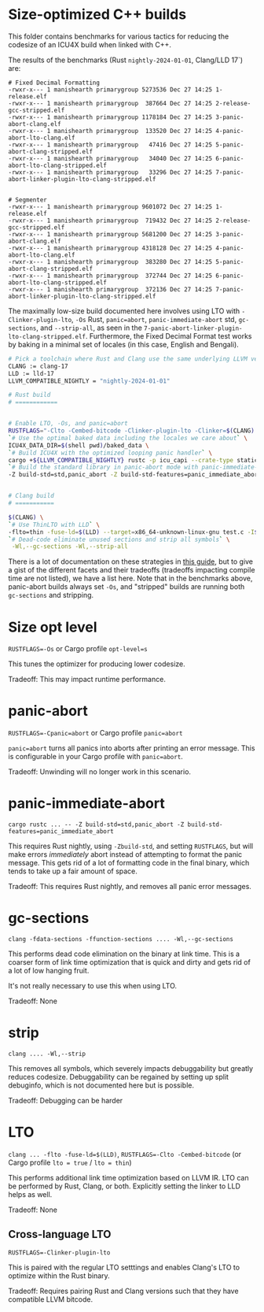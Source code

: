 # Size-optimized C++ builds

This folder contains benchmarks for various tactics for reducing the codesize of an ICU4X build when linked with C++.

The results of the benchmarks (Rust `nightly-2024-01-01`, Clang/LLD 17`) are:

```
# Fixed Decimal Formatting
-rwxr-x--- 1 manishearth primarygroup 5273536 Dec 27 14:25 1-release.elf
-rwxr-x--- 1 manishearth primarygroup  387664 Dec 27 14:25 2-release-gcc-stripped.elf
-rwxr-x--- 1 manishearth primarygroup 1178184 Dec 27 14:25 3-panic-abort-clang.elf
-rwxr-x--- 1 manishearth primarygroup  133520 Dec 27 14:25 4-panic-abort-lto-clang.elf
-rwxr-x--- 1 manishearth primarygroup   47416 Dec 27 14:25 5-panic-abort-clang-stripped.elf
-rwxr-x--- 1 manishearth primarygroup   34040 Dec 27 14:25 6-panic-abort-lto-clang-stripped.elf
-rwxr-x--- 1 manishearth primarygroup   33296 Dec 27 14:25 7-panic-abort-linker-plugin-lto-clang-stripped.elf


# Segmenter
-rwxr-x--- 1 manishearth primarygroup 9601072 Dec 27 14:25 1-release.elf
-rwxr-x--- 1 manishearth primarygroup  719432 Dec 27 14:25 2-release-gcc-stripped.elf
-rwxr-x--- 1 manishearth primarygroup 5681200 Dec 27 14:25 3-panic-abort-clang.elf
-rwxr-x--- 1 manishearth primarygroup 4318128 Dec 27 14:25 4-panic-abort-lto-clang.elf
-rwxr-x--- 1 manishearth primarygroup  383280 Dec 27 14:25 5-panic-abort-clang-stripped.elf
-rwxr-x--- 1 manishearth primarygroup  372744 Dec 27 14:25 6-panic-abort-lto-clang-stripped.elf
-rwxr-x--- 1 manishearth primarygroup  372136 Dec 27 14:25 7-panic-abort-linker-plugin-lto-clang-stripped.elf
```

The maximally low-size build documented here involves using LTO with `-Clinker-plugin-lto`, `-Os` Rust, `panic=abort`, `panic-immediate-abort` std, `gc-sections`, and `--strip-all`, as seen in the `7-panic-abort-linker-plugin-lto-clang-stripped.elf`. Furthermore, the Fixed Decimal Format test works by baking in a minimal set of locales (in this case, English and Bengali).


```bash
# Pick a toolchain where Rust and Clang use the same underlying LLVM version
CLANG := clang-17
LLD := lld-17
LLVM_COMPATIBLE_NIGHTLY = "nightly-2024-01-01"

# Rust build
# ============


# Enable LTO, -Os, and panic=abort
RUSTFLAGS="-Clto -Cembed-bitcode -Clinker-plugin-lto -Clinker=$(CLANG) -Ccodegen-units=1 -Clink-arg=-flto -Cpanic=abort -Copt-level=s" \
`# Use the optimal baked data including the locales we care about` \
ICU4X_DATA_DIR=$(shell pwd)/baked_data \
`# Build ICU4X with the optimized looping panic handler` \
cargo +${LLVM_COMPATIBLE_NIGHTLY} rustc -p icu_capi --crate-type staticlib --no-default-features --features icu_capi/compiled_data,icu_capi/${CAPI_COMPONENT},icu_capi/looping_panic_handler,icu_capi/libc_alloc \
`# Build the standard library in panic-abort mode with panic-immediate-abort.` \
-Z build-std=std,panic_abort -Z build-std-features=panic_immediate_abort --target x86_64-unknown-linux-gnu --release  --target-dir target-panic-abort-linker-plugin-lto 


# Clang build
# ===========

$(CLANG) \
`# Use ThinLTO with LLD` \
-flto=thin -fuse-ld=$(LLD) --target=x86_64-unknown-linux-gnu test.c -I${HEADERS} -o 7-panic-abort-linker-plugin-lto-clang-stripped.elf target-panic-abort-linker-plugin-lto/x86_64-unknown-linux-gnu/release/libicu_capi.a\
`# Dead-code eliminate unused sections and strip all symbols` \
 -Wl,--gc-sections -Wl,--strip-all
```


There is a lot of documentation on these strategies in [this guide](https://github.com/johnthagen/min-sized-rust?tab=readme-ov-file), but to give a gist of the different facets and their tradeoffs (tradeoffs impacting compile time are not listed), we have a list here. Note that in the benchmarks above, panic-abort builds always set `-Os`, and "stripped" builds are running both `gc-sections` and stripping.


# Size opt level

`RUSTFLAGS=-Os` or Cargo profile `opt-level=s`

This tunes the optimizer for producing lower codesize.

Tradeoff: This may impact runtime performance.

# panic-abort

`RUSTFLAGS=-Cpanic=abort` or Cargo profile `panic=abort`

`panic=abort` turns all panics into aborts after printing an error message. This is configurable in your Cargo profile with `panic=abort`.

Tradeoff: Unwinding will no longer work in this scenario.


# panic-immediate-abort

`cargo rustc ... -- -Z build-std=std,panic_abort -Z build-std-features=panic_immediate_abort`

This requires Rust nightly, using `-Zbuild-std`, and setting `RUSTFLAGS`, but will make errors _immediately_ abort instead of attempting to format the panic message. This gets rid of a lot of formatting code in the final binary, which tends to take up a fair amount of space.

Tradeoff: This requires Rust nightly, and removes all panic error messages.

# gc-sections

`clang -fdata-sections -ffunction-sections .... -Wl,--gc-sections`

This performs dead code elimination on the binary at link time. This is a coarser form of link time optimization that is quick and dirty and gets rid of a lot of low hanging fruit.

It's not really necessary to use this when using LTO.

Tradeoff: None

# strip

`clang .... -Wl,--strip`

This removes all symbols, which severely impacts debuggability but greatly reduces codesize. Debuggability can be regained by setting up split debuginfo, which is not documented here but is possible.

Tradeoff: Debugging can be harder

# LTO

`clang ... -flto -fuse-ld=$(LLD)`, `RUSTFLAGS=-Clto -Cembed-bitcode` (or Cargo profile `lto = true` / `lto = thin`)

This performs additional link time optimization based on LLVM IR. LTO can be performed by Rust, Clang, or both. Explicitly setting the linker to LLD helps as well.

Tradeoff: None

## Cross-language LTO

`RUSTFLAGS=-Clinker-plugin-lto`

This is paired with the regular LTO setttings and enables Clang's LTO to optimize within the Rust binary.

Tradeoff: Requires pairing Rust and Clang versions such that they have compatible LLVM bitcode.

